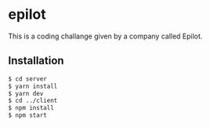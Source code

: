 # epilot

This is a coding challange given by a company called Epilot.

## Installation

```bash
$ cd server
$ yarn install
$ yarn dev
$ cd ../client
$ npm install
$ npm start
```
